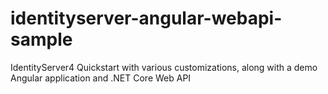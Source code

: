 # identityserver-angular-webapi-sample
IdentityServer4 Quickstart with various customizations, along with a demo Angular application and .NET Core Web API
